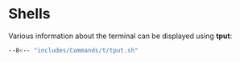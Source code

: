 # Shells

Various information about the terminal can be displayed using **tput**:

```sh
--8<-- "includes/Commands/t/tput.sh"
```
